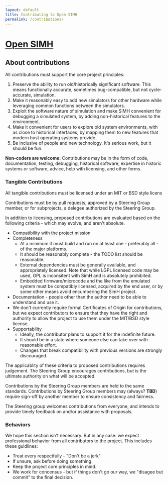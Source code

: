 ```yaml
---
layout: default
title: Contributing to Open SIMH
permalink: /contributions/
---
```

# [Open SIMH](/)

## About contributions
All contributions must support the core project principles:
1. Preserve the ability to run old/historically significant software. This means functionally accurate, sometimes bug-compatible, but not cycle-accurate, simulation.
2. Make it reasonably easy to add new simulators for other hardware while leveraging common functions between the simulators.
3. Exploit the software nature of simulation and make SIMH convenient for debugging a simulated system, by adding non-historical features to the environment.
4. Make it convenient for users to explore old system environments, with as close to historical interfaces, by mapping them to new features that modern host operating systems provide.
5. Be inclusive of people and new technology. It's serious work, but it should be fun.

**Non-coders are welcome:** Contributions may be in the form of code, documentation, testing, debugging, historical software, expertise in historic systems or software, advice, help with licensing, and other forms.

### Tangible Contributions

All tangible contributions must be licensed under an MIT or BSD style licens

Contributions must be by pull requests, approved by a Steering Group member,
or for subprojects, a delegee authorized by the Steering Group.

In addition to licensing, proposed contributions are evaluated based on
the following criteria - which may evolve, and aren't absolute.

* Compatibility with the project mission
* Completeness
  * At a minimum it must build and run on at least one - preferably all - of the major platforms.
  * It should be reasonably complete - the TODO list should be reasonable.
  * External dependencies must be generally available, and appropriately licensed.  Note that while LGPL licensed code may be used, GPL is inconsitent with SimH and is absolutely prohibited.
  * Embedded firmware/microcode and the like from the emulated system must be compatibly licensed, acquired by the end user, or by some other means avoid encumbering the SimH project.
* Documentation - people other than the author need to be able to understand and use it.
 * We don't currently require formal Certificates of Origin for contributions, but we expect contributors to ensure that they have the right and authority to allow the project to use them under the MIT/BSD style license.
* Supportability
  * Ideally, the contributor plans to support it for the indefinite future.
  * It should be in a state where someone else can take over with reasonable effort.
  * Changes that break compatibility with previous versions are strongly discouraged.

The applicablity of these criteria to proposed contributions
requires judgement.  The Steering Group encourages contributions, but
is the ultimate authority on what will be accepted.

Contributions by the Steering Group members are held to the same
standards.  Contributions by Steering Group members may (always? **TBD**)
require sign-off by another member to ensure consistency and fairness.

The Steering group welcomes contributions from everyone, and
intends to provide timely feedback on and/or assistance with proposals.

### Behaviors
We hope this section isn't necessary.  But in any case: we expect professional behavior from all contributors to the project.  This includes these guidlines:
 * Treat every respectfully - "Don't be a jerk"
 * If unsure, ask before doing something.
 * Keep the project core principles in mind.
 * We work for concensus - but if things don't go our way, we "disagee but commit" to the final decision.
